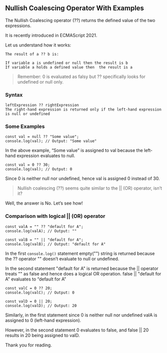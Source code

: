 ## Nullish Coalescing Operator With Examples

The Nullish Coalescing operator (??) returns the defined value of the two expressions.

It is recently introduced in ECMAScript 2021.

Let us understand how it works:


```
The result of a ?? b is:

If variable a is undefined or null then the result is b
If variable a holds a defined value then  the result is a
``` 

> Remember: 0 is evaluated as falsy but ?? specifically looks for undefined or null only.

### Syntax

```
leftExpression ?? rightExpression
The right-hand expression is returned only if the left-hand expression is null or undefined
```

### Some Examples

```
const val = null ?? "Some value";
console.log(val); // Output: "Some value"
```
In the above example, “Some value” is assigned to val because the left-hand expression evaluates to null.

```
const val = 0 ?? 30;
console.log(val); // Output: 0
```
Since 0 is neither null nor undefined, hence val is assigned 0 instead of 30.

> Nullish coalescing (??) seems quite similar to the || (OR) operator, isn’t it?

Well, the answer is No. Let’s see how!

### Comparison with logical || (OR) operator
```
const valA = "" ?? "default for A";
console.log(valA); // Output: ""

const valB = "" || "default for A";
console.log(valB); // Output: "default for A"
```
In the first `console.log()` statement empty("") string is returned because the ?? operator "" doesn’t evaluate to null or undefined.

In the second statement "default for A" is returned because the || operator treats "" as false and hence does a logical OR operation. false || "default for A" evaluates to “default for A”

```
const valC = 0 ?? 20;
console.log(valC); // Output: 0

const valD = 0 || 20;
console.log(valD); // Output: 20
```
Similarly, in the first statement since 0 is neither null nor undefined valA is assigned to 0 (left-hand expression).

However, in the second statement 0 evaluates to false, and false || 20 results in 20 being assigned to valD.

Thank you for reading.
